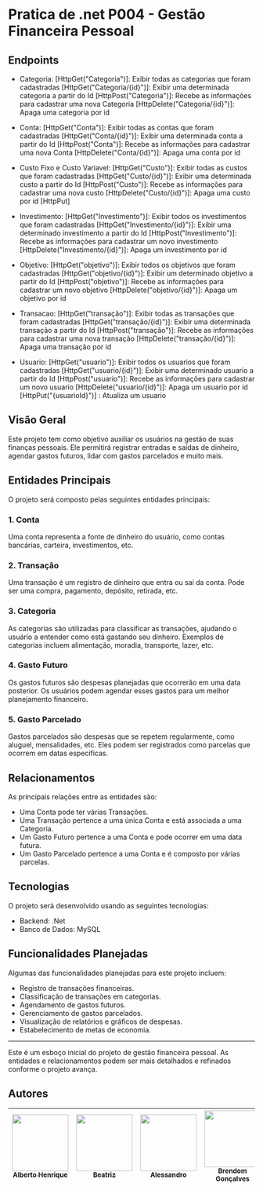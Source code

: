 # Pratica de .net P004 - Gestão Financeira Pessoal
## Endpoints
- Categoria:
    [HttpGet("Categoria")]: Exibir todas as categorias que foram cadastradas
    [HttpGet("Categoria/{id}")]: Exibir uma determinada categoria a partir do Id
    [HttpPost("Categoria")]: Recebe as informações para cadastrar uma nova Categoria
    [HttpDelete("Categoria/{id}")]: Apaga uma categoria por id
- Conta:
    [HttpGet("Conta")]: Exibir todas as contas que foram cadastradas
    [HttpGet("Conta/{id}")]: Exibir uma determinada conta a partir do Id
    [HttpPost("Conta")]: Recebe as informações para cadastrar uma nova Conta
    [HttpDelete("Conta/{id}")]: Apaga uma conta por id

- Custo Fixo e Custo Variavel:
    [HttpGet("Custo")]: Exibir todas as custos que foram cadastradas
    [HttpGet("Custo/{id}")]: Exibir uma determinada custo a partir do Id
    [HttpPost("Custo")]: Recebe as informações para cadastrar uma nova custo
    [HttpDelete("Custo/{id}")]: Apaga uma custo por id
    [HttpPut]

- Investimento:
    [HttpGet("Investimento")]: Exibir todos os investimentos que foram cadastradas
    [HttpGet("Investimento/{id}")]: Exibir uma determinado investimento a partir do Id
    [HttpPost("Investimento")]: Recebe as informações para cadastrar um novo investimento
    [HttpDelete("Investimento/{id}")]: Apaga um investimento por id

- Objetivo:
    [HttpGet("objetivo")]: Exibir todos os objetivos que foram cadastradas
    [HttpGet("objetivo/{id}")]: Exibir um determinado objetivo a partir do Id
    [HttpPost("objetivo")]: Recebe as informações para cadastrar um novo objetivo
    [HttpDelete("objetivo/{id}")]: Apaga um objetivo por id

- Transacao:
    [HttpGet("transação")]: Exibir todas as transações que foram cadastradas
    [HttpGet("transação/{id}")]: Exibir uma determinada transação a partir do Id
    [HttpPost("transação")]: Recebe as informações para cadastrar uma nova transação
    [HttpDelete("transação/{id}")]: Apaga uma transação por id

- Usuario:
    [HttpGet("usuario")]: Exibir todos os usuarios que foram cadastradas
    [HttpGet("usuario/{id}")]: Exibir uma determinado usuario a partir do Id
    [HttpPost("usuario")]: Recebe as informações para cadastrar um novo usuario
    [HttpDelete("usuario/{id}")]: Apaga um usuario por id
    [HttpPut("{usuarioId}")] : Atualiza um usuario


    

## Visão Geral
Este projeto tem como objetivo auxiliar os usuários na gestão de suas finanças pessoais. Ele permitirá registrar entradas e saídas de dinheiro, agendar gastos futuros, lidar com gastos parcelados e muito mais.

## Entidades Principais
O projeto será composto pelas seguintes entidades principais:

### 1. Conta
Uma conta representa a fonte de dinheiro do usuário, como contas bancárias, carteira, investimentos, etc.

### 2. Transação
Uma transação é um registro de dinheiro que entra ou sai da conta. Pode ser uma compra, pagamento, depósito, retirada, etc.

### 3. Categoria
As categorias são utilizadas para classificar as transações, ajudando o usuário a entender como está gastando seu dinheiro. Exemplos de categorias incluem alimentação, moradia, transporte, lazer, etc.

### 4. Gasto Futuro
Os gastos futuros são despesas planejadas que ocorrerão em uma data posterior. Os usuários podem agendar esses gastos para um melhor planejamento financeiro.

### 5. Gasto Parcelado
Gastos parcelados são despesas que se repetem regularmente, como aluguel, mensalidades, etc. Eles podem ser registrados como parcelas que ocorrem em datas específicas.

## Relacionamentos
As principais relações entre as entidades são:

- Uma Conta pode ter várias Transações.
- Uma Transação pertence a uma única Conta e está associada a uma Categoria.
- Um Gasto Futuro pertence a uma Conta e pode ocorrer em uma data futura.
- Um Gasto Parcelado pertence a uma Conta e é composto por várias parcelas.

## Tecnologias
O projeto será desenvolvido usando as seguintes tecnologias:
- Backend: .Net
- Banco de Dados: MySQL

## Funcionalidades Planejadas
Algumas das funcionalidades planejadas para este projeto incluem:
- Registro de transações financeiras.
- Classificação de transações em categorias.
- Agendamento de gastos futuros.
- Gerenciamento de gastos parcelados.
- Visualização de relatórios e gráficos de despesas.
- Estabelecimento de metas de economia.

---
<p> Este é um esboço inicial do projeto de gestão financeira pessoal. As entidades e relacionamentos podem ser mais detalhados e refinados conforme o projeto avança. </p>

## Autores

| [<img src="https://avatars.githubusercontent.com/u/81397160?v=4" width=115><br><sub>Alberto Henrique</sub>](https://github.com/albertolunia) | [<img src="https://avatars.githubusercontent.com/u/82838311?v=4" width=115><br><sub>Beatriz</sub>](https://github.com/Beatriz-ux) |  [<img src="https://avatars.githubusercontent.com/u/59913116?v=4" width=115><br><sub>Alessandro</sub>](https://github.com/AlessanBass) | [<img src="https://avatars.githubusercontent.com/u/42046499?v=4" width=115><br><sub>Brendom Gonçalves</sub>](https://github.com/BrendomGoncalves) | [<img src="https://avatars.githubusercontent.com/u/17802288?v=4" width=115><br><sub>Lucas</sub>](https://github.com/eulucasilva) |
| :------------------------------------------------------------------------------------------------------------------------------------------: | :-----------------------------------------------------------------------------------------------------------------------------------: | :-----------------------------------------------------------------------------------------------------------------------------------: | :-----------------------------------------------------------------------------------------------------------------------------------: | :-----------------------------------------------------------------------------------------------------------------------------------: |
